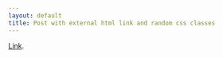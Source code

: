 ```yaml
---
layout: default
title: Post with external html link and random css classes
---
```


<a href="https://google.com" class="random-class another-random-class">Link</a>.
